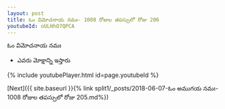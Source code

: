 ```yaml
---
layout: post
title: ఓం విమోచనాయ నమః- 1008 రోజుల తపస్సులో రోజు 206
youtubeId: oULHhO7QPCA
---
```

 
 
 ఓం విమోచనాయ నమః  
 
 -  ఎవరు మోక్షాన్ని ఇస్తారు 
 
  
 
  
 
 
 
 
 
 


{% include youtubePlayer.html id=page.youtubeId %}
 
[Next]({{ site.baseurl }}{% link  split1/_posts/2018-06-07-ఓం అముగయ నమః- 1008 రోజుల తపస్సులో రోజు 205.md%})
 
